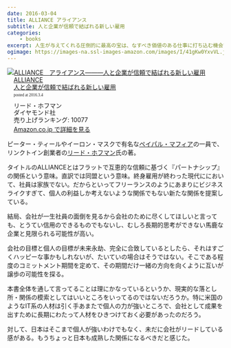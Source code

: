 ```yaml
---
date: 2016-03-04
title: ALLIANCE アライアンス
subtitle: 人と企業が信頼で結ばれる新しい雇用
categories: 
    - books
excerpt: 人生が与えてくれる圧倒的に最高の宝は、なすべき価値のある仕事に打ち込む機会である。
ogimage: https://images-na.ssl-images-amazon.com/images/I/41gKw0YxvVL.jpg
---
```


<div class="azlink-box"><div class="azlink-image" style="float:left"><a href="http://www.amazon.co.jp/exec/obidos/ASIN/4478062579/warikiru-22/" name="azlinklink" target="_blank"><img src="https://images-na.ssl-images-amazon.com/images/I/41gKw0YxvVL._SL160_.jpg" alt="ALLIANCE　アライアンス―――人と企業が信頼で結ばれる新しい雇用" style="border:none" /></a></div><div class="azlink-info" style="float:left;margin-left:15px;line-height:120%"><div class="azlink-name" style="margin-bottom:10px;line-height:120%"><a href="http://www.amazon.co.jp/exec/obidos/ASIN/4478062579/warikiru-22/" name="azlinklink" target="_blank">ALLIANCE<br />人と企業が信頼で結ばれる新しい雇用</a><div class="azlink-powered-date" style="font-size:7pt;margin-top:5px;font-family:verdana;line-height:120%">posted at 2016.3.4</div></div><div class="azlink-detail">リード・ホフマン<br />ダイヤモンド社<br />売り上げランキング: 10077<br /></div><div class="azlink-link" style="margin-top:5px"><a href="http://www.amazon.co.jp/exec/obidos/ASIN/4478062579/warikiru-22/" target="_blank">Amazon.co.jp で詳細を見る</a></div></div><div class="azlink-footer" style="clear:left"></div></div>

ピーター・ティールやイーロン・マスクで有名な[ペイパル・マフィア](http://wired.jp/2011/06/15/%E3%80%8C%E3%83%9A%E3%82%A4%E3%83%91%E3%83%AB%E3%83%BB%E3%83%9E%E3%83%95%E3%82%A3%E3%82%A2%E3%80%8D%E3%81%8C%E4%B8%96%E7%95%8C%E3%82%92%E5%A4%89%E3%81%88%E3%82%8B/)の一員で、リンクトイン創業者の[リード・ホフマン](https://www.linkedin.com/in/reidhoffman)氏の著。

タイトルのALLIANCEとはフラットで互恵的な信頼に基づく『パートナシップ』の関係という意味。直訳では同盟という意味。終身雇用が終わった現代ににおいて、社員は家族でない。だからといってフリーランスのようにあまりにビジネスライクすぎて、個人の利益しか考えないような関係でもない新たな関係を提案している。

結局、会社が一生社員の面倒を見るから会社のために尽くしてほしいと言っても、とうてい信用のできるものでもないし、むしろ長期的思考ができない馬鹿な企業と見限られる可能性が高い。

会社の目標と個人の目標が未来永劫、完全に合致しているとしたら、それはすごくハッピーな事かもしれないが、たいていの場合はそうではない。そこである程度のコミットメント期間を定めて、その期間だけ一緒の方向を向くように互いが譲歩の可能性を探る。

本書全体を通して言ってることは理にかなっているというか、現実的な落とし所・関係の模索としてはいいところをいってるのではないだろうか。特に米国のようなIT系の人材は引く手あまたで個人の力が強いところで、会社として成果を出すために長期にわたって人材をひきつけておく必要があったのだろう。

対して、日本はそこまで個人が強いわけでもなく、未だに会社がリードしている感がある。もうちょっと日本も成熟した関係になるべきだと感じた。
